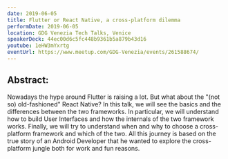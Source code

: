 ```yaml
---
date: 2019-06-05
title: Flutter or React Native, a cross-platform dilemma 
performDate: 2019-06-05
location: GDG Venezia Tech Talks, Venice
speakerDeck: 44ec00d6c5fc448b9361b5a879b43d16
youtube: 1eHW3mYxrtg
eventUrl: https://www.meetup.com/GDG-Venezia/events/261588674/
---
```


## Abstract:
Nowadays the hype around Flutter is raising a lot. But what about the "(not so) old-fashioned" React Native?
In this talk, we will see the basics and the differences between the two frameworks. In particular, we will understand how to build User Interfaces and how the internals of the two framework works. Finally, we will try to understand when and why to choose a cross-platform framework and which of the two.
All this journey is based on the true story of an Android Developer that he wanted to explore the cross-platform jungle both for work and fun reasons.
